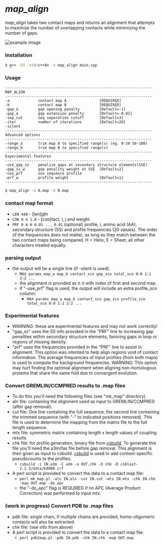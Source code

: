 # _map_align_
_map_align_ takes two contact maps and returns an alignment that attempts to maximize the number of overlapping contacts while minimizing the number of gaps.


![example image](https://raw.githubusercontent.com/sokrypton/map_align/master/map_align_fig.png)

### Installation
```sh
$ g++ -O3 -std=c++0x -o map_align main.cpp
```

### Usage
```
-------------------------------------------------------------------
MAP_ALIGN
-------------------------------------------------------------------
-a             contact map A               [REQUIRED]
-b             contact map B               [REQUIRED]
-gap_o         gap opening penalty         [Default=-1]
-gap_e         gap extension penalty       [Default=-0.01]
-sep_cut       seq seperation cutoff       [Default=3]
-iter          number of iterations        [Default=20]
-silent
-------------------------------------------------------------------
Advanced options
-------------------------------------------------------------------
-range_a       trim map A to specified range(s) (eg. 0-20 50-100)
-range_b       trim map B to specified range(s)
-------------------------------------------------------------------
Experimental features
-------------------------------------------------------------------
-use_gap_ss    penalize gaps at secondary structure elements(SSE)
-gap_ss_w      gap penality weight at SSE  [Default=2]
-use_prf       use sequence profile
-prf_w         profile weight              [Default=1]
-------------------------------------------------------------------
```
```sh
$ map_align -a A.map -b B.map
```

### contact map format
- ```LEN 440``` - [len]gth
- ```CON 0 4 1.0```  - [con]tact, i, j and weight.
- ```PRF 0 A H 0.01 ... 0.01``` (optional) profile, i, amino acid (AA), secondary structure (SS) and profile frequencies (20 values). The order of the frequencies does not matter, as long as they match between the two contact maps being compared. H = Helix; E = Sheet; all other characters treated equally.

### parsing output
*  the output will be a single line (if -silent is used).
   * ```MAX params map_a map_b contact_sco gap_sco total_sco 0:0 1:1 2:2 ...```
   * the alignment is provided as ```0:0``` with index of first and second map.
   * if "-use_prf" flag is used, the output will include an extra profile_sco column:
      * ```MAX params map_a map_b contact_sco gap_sco profile_sco total_sco 0:0 1:1 2:2 ...```
      
### Experimental features
- WARNING: these are experimental features and may not work correctly!
- "gap_ss" uses the SS info provided in the "PRF" line to increasing gap penalities within secondary structure elements, favoring gaps in loop or regions of missing density. 
- "prf" uses the frequencies provided in the "PRF" line to assist in alignment. This option was intented to help align regions void of contact information.  The average frequencies of input profiles (from both maps) is used to compute the background frequencies. WARNING: This option may hurt finding the optimial alignment when aligning non-homologous proteins that share the same fold due to convergent evolution.

### Convert GREMLIN/CCMPRED results to .map files
* To do this you'll need the following files (see "mk_map" directory).
* aln file: containing the alignment used as input to GREMLIN/CCMPRED (after gap removal).
* cut file: One line containing the full sequence, the second line containing the trimmed sequence (with "-" to indicated positions removed). This file is used to determine the mapping from the matrix file to the full length sequence.
* mtx file: symmetric matrix containing length x length values of coupling results.
* chk file: for profile generation, binary file from [csbuild](https://github.com/cangermueller/csblast). To generate this file you'll need the a3m/fas file before gap removal. This alignment is then given as input to csbuild. [csbuild](https://github.com/cangermueller/csblast) is used to add context-specific pseudocounts to the profiles.
   * ```csbuild -i IN.a3m -I a3m -o OUT.chk -O chk -D csblast-2.2.3/data/K4000.crf ```
* A perl script is provided to convert the data to a contact map file: 
   * ```perl mk_map.pl -aln IN.aln -cut IN.cut -mtx IN.mtx -chk IN.chk -map OUT.map -do_apc``` 
   * the "-do_apc" flag is REQUIRED if no APC (Average Product Correction) was performed to input mtx.


### (work in progress) Convert PDB to .map files 
* pdb file: single chain, if multiple chains are provided, homo-oligomeric contacts will also be extracted.
* chk file: (see info from above)
* A perl script is provided to convert the data to a contact map file: 
   * ```perl pdb2map.pl -pdb IN.pdb -chk IN.chk -map OUT.map```
